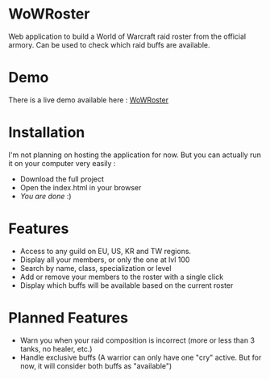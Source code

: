 WoWRoster
=========

Web application to build a World of Warcraft raid roster from the official armory. Can be used to check which raid buffs are available.

# Demo
There is a live demo available here : [WoWRoster](http://ks305642.kimsufi.com/kyne/WoWRoster/)

# Installation
I'm not planning on hosting the application for now. But you can actually run it on your computer very easily :
* Download the full project
* Open the index.html in your browser
* *You are done* :)

# Features
* Access to any guild on EU, US, KR and TW regions. 
* Display all your members, or only the one at lvl 100
* Search by name, class, specialization or level
* Add or remove your members to the roster with a single click
* Display which buffs will be available based on the current roster

# Planned Features
* Warn you when your raid composition is incorrect (more or less than 3 tanks, no healer, etc.)
* Handle exclusive buffs (A warrior can only have one "cry" active. But for now, it will consider both buffs as "available")
